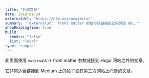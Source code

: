 ```yaml
---
title: "外部文章"
date: 2019-01-24
externalUrl: "https://n9o.xyz/projects/"
summary: "`externalUrl` front matter 参数可以链接到任何外部 URL."
showReadingTime: true
build:
  render: "false"
  list: "local"
type: 'sample'
---
```


此页面使用 `externalUrl` front matter 参数链接到 Hugo 网站之外的文章。

它非常适合链接到 Medium 上的帖子或在第三方网站上托管的文章。